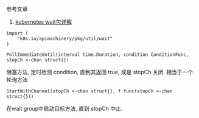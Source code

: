 参考文章

1. [kubernetes wait包详解](https://www.yuque.com/xiaowantang/yu1g2w/iizdgk)

```
import (
	"k8s.io/apimachinery/pkg/util/wait"
)
```


`PollImmediateUntil(interval time.Duration, condition ConditionFunc, stopCh <-chan struct{})`

阻塞方法, 定时检测 condition, 直到其返回 true, 或是 stopCh 关闭. 相当于一个轮询方法

`StartWithChannel(stopCh <-chan struct{}, f func(stopCh <-chan struct{}))`

在wait group中启动目标方法, 直到 stopCh 中止.

